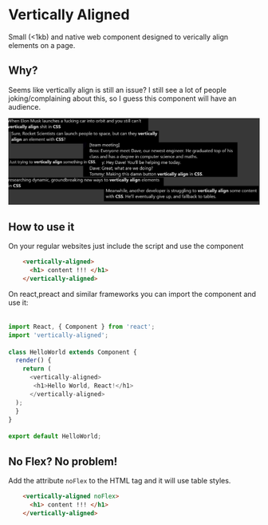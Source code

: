 # Vertically Aligned

Small (<1kb) and native web component designed to verically align elements on a page.

## Why?

Seems like vertically align is still an issue? I still see a lot of people joking/complaining about this, so I guess this component will have an audience.

![](docs/tweets.png)


## How to use it

On your regular websites just include the script and use the component

```html
    <vertically-aligned>
      <h1> content !!! </h1>
    </vertically-aligned>
```

On react,preact and similar frameworks you can import the component and use it:

```javascript

import React, { Component } from 'react';
import 'vertically-aligned';

class HelloWorld extends Component {
  render() {
    return (
      <vertically-aligned>
       <h1>Hello World, React!</h1>
      </vertically-aligned>
  ); 
  } 
} 

export default HelloWorld;
```

## No Flex? No problem!

Add the attribute `noFlex` to the HTML tag and it will use table styles.

```html
    <vertically-aligned noFlex>
      <h1> content !!! </h1>
    </vertically-aligned>
```